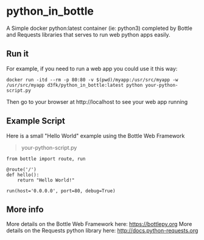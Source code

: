 # python_in_bottle
A Simple docker python:latest container (ie: python3) completed by Bottle and Requests libraries that serves to run web python apps easily.

## Run it

For example, if you need to run a web app you could use it this way:

`docker run -itd --rm -p 80:80 -v $(pwd)/myapp:/usr/src/myapp -w /usr/src/myapp d3fk/python_in_bottle:latest python your-python-script.py`

Then go to your browser at http://localhost  to see your web app running

## Example Script 

Here is a small "Hello World" example using the Bottle Web Framework
>your-python-script.py


```
from bottle import route, run

@route('/')
def hello():
    return "Hello World!"

run(host='0.0.0.0', port=80, debug=True)
```



## More info

More details on the Bottle Web Framework here: https://bottlepy.org
More details on the Requests python library here: http://docs.python-requests.org
